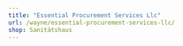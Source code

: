 ```yaml
---
title: "Essential Procurement Services Llc"
url: /wayne/essential-procurement-services-llc/
shop: Sanitätshaus
---
```

